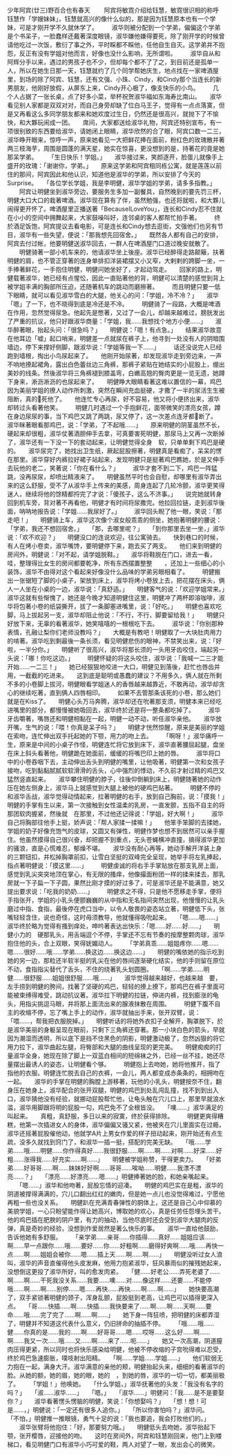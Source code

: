 少年阿宾(廿三)野百合也有春天 
　　阿宾将敏霓介绍给钰慧，敏霓很识相的称呼钰慧作「学嫂妹妹」，钰慧就高兴的像什么似的，那是因为钰慧原本也有一个学妹，可是才刚开学不久就休学了。 
　　淑华则被分配到一个学弟，偏偏这个学弟是个书呆子，一脸蠢样还戴著深度眼镜，淑华嫌他嫌得要死，除了刚开学的时候曾请他吃过一次饭，敷衍了事之外，平时睬都不睬他，任他自生自灭。这学弟并不抱怨，反正有没有学姐对他而言，好像也没什么影响，无所谓啦。 
　　淑华自从和阿辉分手以来，遇过的男孩子也不少，但却每个都不了了之，到目前还是孤单一人，所以在她生日那一天，钰慧就约了几个同学帮她庆生，地点找在一家啤酒屋里，到场的除了阿宾、钰慧，还有文强、小珠、Cindy，和Cindy那个当连长的新男朋友，他刚好放假，从屏东上来，Cindy开心极了，像支快乐的小鸟。 
　　几个人占据了一张长桌，点了好多小菜，举杯祝贺淑华福如东海寿比南山。　　淑华看见别人家都是双双对对，而自己身旁却缺了位白马王子，觉得有一点点落寞，但是又再看这么多同学朋友都来和她欢度过生日，仍然还是很高兴，就抛下了不愉快，和大夥玩闹成一团。　　席间，大家都送给淑华礼物，阿宾还特别宣布，有一项很别致的东西要给淑华，请她闭上眼睛，淑华欣然的合了眼，阿宾口数一二三，淑华睁开眼来，惊呼一声，原来她看见一大把鲜花捧在面前，粉红色的玫瑰散并著两三枝海芋，周围是圆蓬的满天星，她实在惊喜，更没想到的是，持著花的竟是她那呆学弟。 
　　「生日快乐！学姐。」　　淑华接过来，笑颜逐开，脸蛋儿就像手上盛开的玫瑰：「谢谢你，学弟。」　　原来这学弟和阿宾租同栋公寓，就是莲莲以前住的那间，阿宾因此和他认识，知道他是淑华的学弟，所以安排了今天的Surprise。　　「各位学长学姐，我是李明健，淑华学姐的学弟，请多多指教。」 
　　阿宾让明健坐到淑华旁边，要服务生多加一副餐具，自然晚到的要先罚三杯，明健大口大口的栽著啤酒。淑华现在算有了伴，虽然勉强，也还将就啦，和大夥儿闹得更开怀了。啤酒屋里正播送著「BecauseILoveYou」，连长和Cindy忍不住就在小小的空间中拥舞起来，大家鼓噪叫好，连邻桌的客人都帮忙拍手著。 
　　终於酒足饭饱，阿宾提议去看电影，可是连长和Cindy想去逛街，文强他们也另有节目，淑华有一些失望，便说：「那我想先回宿舍。」　　既然各人都有自己的安排，阿宾去付过帐，他要明健送淑华回去，一群人在啤酒屋门口道过晚安就散了。 
　　明健骑著一部小机车来的，他请淑华坐上後座。淑华已经醉得走路颠簸，扶著明健的肩，也不管正穿著的连身单排扣洋装裙摆又小又窄，大剌剌的跨脚一坐，一手捧著鲜花，一手抱住明健，明健问她坐好了，才起动驾走。　　回家的路上，明健载著淑华，她已经有点惺忪，因此一直贴著他的背，明健可以清楚的感觉到背上被学姐丰满的胸部所压迫，还随著机车的跳动而磨擦著。 
　　而且明健只要一低下眼睛，就可以看见淑华雪白的大腿，他关心的问：「学姐，冷不冷？」　　淑华「嗯」了一下，也不晓得到底是冷还是不冷。 
　　明健骑了一段路，大概是啤酒在作用，忽然觉得尿急。他起先是憋著，又过了一会儿，却越来越难过，膀胱发出了严重的抗议，他只好跟淑华商量：「学姐，我……我想找个地方小便……」　　淑华醉著眼，抬起头问：「很急吗？」　　明健说：「嗯！有点急。」　　结果淑华故意在他耳边「嘘」起口哨来，明健差一点就尿在裤子上，他寻到一处没有人的阴暗围墙边，停下来撑好侧脚，跟淑华说：「学姐等我一下……」 
　　话还没说完人已经跑到墙根，掏出小鸟尿起来了。　　他刚开始尿著，却发现淑华走到旁边来，一声不响地撩起裙角，露出白色蕾丝边三角裤，那裤子紧贴在她结实的小屁股上，绷出美妙的线条。然後淑华将三角裤褪到膝盖弯，白嫩高翘的臀肉更是一览无遗，她蹲下身来，淅沥淅沥的也尿起来了。　　明健睁大眼睛看著这难以置信的一幕，鸡巴因为美丽学姐的撩人动作所刺激，突然在瞬间充血挺硬，才撒了一半的尿活生生被阻断，真的死他了。　　他连忙专心再尿，好不容易，他又将小便挤出来，淑华却转过头看著他笑。 
　　明健几时遇过一个手抱鲜花，面带微笑的漂亮女孩，蹲在身边尿尿的事，当下鸡巴又跳了两跳，尿又停了，这一次差点连牙都断了。　　淑华眯著眼看那鸡巴，说：「学弟，了不起哦……」　　原来明健的阴茎虽然不长，硬起来却很粗，淑华仗著酒胆伸手去拿，可真要害死明健，那尿马上又再一次断掉了，淑华还有一下没一下的套动起来，让明健觉得全身　软，只单单剩下鸡巴是硬的。　　淑华尿完了，她找出卫生纸，厥起屁股擦著，明健真是看痴了，呆呆的愣在那里。淑华穿好内裤拉好裙子站起来，发现明健只是挺著鸡巴瞧她，於是又伸手去玩他的老二，笑著说：「你在看什么？」 
　　淑华才套不到二下，鸡巴一阵猛跳，没再尿尿，却喷出精液来了。　　明健虽然平时也会自慰，却哪里有淑华弄出来的这么舒服，受不了从淑华手上传来的美感，周身连起了几轮冷颤，淑华更笑得迷人，继续将他的馀精都捋完了才说：「傻孩子，这么不济事。」　　说完她就转身回到机车旁，背对著不再看他，明健才有时间将尿撒完。他拉回拉链，走到淑华後面，呐呐地报告说：「学姐……我尿好了。」 
　　淑华回头睨了他一眼，笑说：「那走吧！」　　明健骑上车，淑华这次像个淑女般乖乖的侧坐，她抱著明健的腰说：「学弟，我还不想回宿舍。」　　「那，去哪里呢？」　　「到你那里去坐一坐，」淑华说：「欢不欢迎？」　　明健没口的连说欢迎，往公寓骑去。　　快到巷口的时候，有人在烤小卷卖，淑华嘴馋，要明健停下来，跑去买了两支。　　他们来到明健的房间外，明健说：「对不起，请学姐脱鞋。」　　淑华将鞋脱在门口，进去一看，哇，整理得比女生的房间都要乾净，所有东西摆置整整　　，还加上一些细心的小装饰，淑华不由得对这个看起来好像没什么品味的学弟另眼相看了。 
　　明健搬出一张锯短了脚的小桌子，架放到床上，淑华将烤小卷放上去，把花摆在床头，俩人一人坐在小桌的一边，淑华说：「真舒适。」　　明健客气的说：「欢迎学姐常来。」　　淑华这就有些惭愧了，她还是今晚才知道明健住这里，明健冲了两杯即溶咖啡，淑华将包著小卷的纸袋撕开，拔了一条脚塞进嘴里，说：「好吃。」　　明健也喜欢吃脚，马上拔起另一支，淑华却阻止他说：「不行，不行，脚要留给我！」　　明健只好放下来，无辜的看著淑华，她笑嘻嘻的一根根吃下去。 
　　淑华说：「你别那种表情，孔融让梨你们老师没教吗？」　　大概是有教吧！明健取了一大块肚肉用力的啃著。淑华吃到剩最後一条长须，看见明健悲伤的眼神，不禁笑出来，说：「好啦，一半分你。」　　明健听了很高兴，淑华将那长须的一头用牙齿咬住，端起另一头说：「哪！你吃这边。」 
　　明健怀疑的将这头咬住，淑华说：「我喊一二三才能开始……一二三！」　　她已经狠狠地咬进一大口，明健见到落後，赶忙也唇齿并用，一截截的吃进来。　　这到底是聪明或愚蠢的建议？不用多久，俩人就在所剩不多的小卷脚上拔河，明健眼看学姐迷人的香唇越来越靠近，不敢再动，淑华却贪心的继续吃著，直到俩人四唇相印。 
　　如果不去管那条该死的小卷，那么她们就是在Kiss了。　　明健心头万马奔腾，淑华却还在吮著那支须，明健本来已经吃进嘴里的部分，都慢慢被她吸回去，淑华终於还是将一整条都吃掉了。 
　　淑华牙齿嚼著，嘴唇还和明健相黏在一起，明健一动不动，听任淑华亲他。　　淑华放开嘴，生气的说：「喂！你真是呆子吗？」　　明健才恍然惊醒，原来是美丽的学姐在索吻，连忙伸出双手托起她的下颚，用力的吻上去。 
　　「啊呀！」淑华痛呼一生，原来是中间的小桌子作怪，明健连忙将它放到床下，淑华直著腰屈起腿，盘坐在床上斜头看著他，明健跪在她面前，缓缓的将嘴巴印上她的唇。 
　　淑华将口中的小卷吞咽下去，主动伸出舌头到明健的嘴里，让他吸著，明健第一次和女孩子接吻，吃到黏黏腻腻软软滑滑的舌头，心中强烈的悸动，不久前才射过精的鸡巴又猛然竖直起来。　　淑华攀住明健的脖子，往後仰倒躺到床上，明健随著她的动作压在她左侧身上，淑华马上就感觉到大腿上被他的硬鸡巴贴著。 
　　明健不停的和淑华舌战，淑华觉得动情起来，拉著明健的右手，放到自己胸前，说：「摸我！」　　明健的手掌有生以来，第一次接触到女性温柔的乳房，一直发颤，五指不自主的将那团软肉握紧，然後就　在那里，不过他还记得说：「学姐，好大啊！」 
　　淑华自己将胸部往他手上挺，娇声说：「帮人家揉一揉嘛！」　　他笨手笨脚的去揉她，学姐的奶子好像充饱气的皮球，又圆又有弹性，明健作梦也想不到居然可以亲手握住。他虽然摸得自己很兴奋，却把握不到重点，无头苍蝇横冲直撞，搞得淑华更加的骚浪，直是心慌难忍，郁燥不堪。　　淑华没有耐心再等，她动手解开洋装上身的三颗钮扣，并松掉胸罩前扣，让雪白坚挺的双峰完全呈现，她举手将左乳捧起，指点著明健说：「摸这里……」 
　　明健虔诚的将右手手掌贴放在那支乳房上面，感觉到乳尖突突地顶在掌心，有无限的搔痒，他像撮面粉团一样的揉来揉去，那乳房就一下子扁一下子圆，果然比刚才摸的好过多了，可是淑华还是不能满意，她又提出要求说：「吃我的奶奶……」 
　　明健求之不得，只是他不愿移走手掌，便将手指张开，学姐的小乳头便颤巍巍的从中指和无名指间突然出现，他慢慢的让乳头磨过中指、食指，最後停在虎口当中，以令人敬畏的姿态站立著，明健低下头，张嘴轻轻含住，说也奇怪，这时毋须教导，他就懂得吸吮起来。　　「嗯……嗯……」淑华终於略为觉得有搔到痒处，呻吟著表达出快乐：「嗯……好……好……」　　明健小力的　硬那乳头，用舌端逗个不停，手掌还不忘有节奏的按摩整颗肉球，淑华抱住他的头，合上双眼，笑得妩媚动人。 
　　「学弟真乖……姐姐疼你……嗯……嗯……很好……哦……学弟……换这边……换这边……」　　明健的嘴依她的指示吃到她的另一边，那粒还半软半挺的乳尖在他的唇间逐渐硬化结实，他的手则留在原位不动，食指指尖替代了舌头，不住的绕著乳头划圆圈。　　「啊……学弟……明健……很舒服……姐姐很舒服……哦……」　　淑华觉得越来越好，也越来越　要，左手捞到明健的胯间，找著了坚硬的鸡巴，轻轻的撩上撩下，那鸡巴在裤子里面可能被束缚得难受，跳动抗议著。淑华拉下明健的拉链，伸进内裤，找到膨涨的龟头，用指尖挑逗马眼，并将那上面流出来的腺液抹散在周围。 
　　明健下腹不自主的收缩不停，忘了嘴上手上的动作，淑华就抽出手来，张开双臂，说：「喂……，帮我把衣服脱掉。」　　明健听话的将她外衣扣子全解开，胸罩脱下，於是淑华美丽的身躯呈现在眼前，只剩下三角裤还穿著。那一小块白色的箭头，早就因为潮湿而透明，所以底下是挡不住黑色的阴影，明健激动极了，忽然凶狠的将它用力拉下，淑华曲起左腿，将臀部和大腿的曲线呈现的更完美。　　明健痴痴的打量淑华全身，她现在除了脚上一双蓝白相间的短绵袜之外，已经一丝不挂，她还尽量摆出最诱人的姿态，让明健看个够。 
　　明健抱上去吻她，她将他推开，指了指他的衣服。明健连忙脱去自己的衣裤，一会儿，两人都变成赤条条的，相拥吻在一起。　　淑华的手掌在明健的胸膛上游移著，玩他的小乳头，明健按奈不住，翻身压在她身上，淑华配合的张开双腿，明健的鸡巴到处乱闯乱撞，找不到到出入口，淑华猜他没有经验，就挪动屁股帮忙他，让龟头触在穴儿口上，那里早就浪水　滥，淑华用脚跟将明的屁股一勾，鸡巴免不了全根皆没。　　「噢……」淑华满足的叫起来。　　真粗，真舒服，多日以来的寂寞，终於获得排除。 
　　明健更爽得糟糕，他第一次插进女人的身体，淑华偏偏又骚又紧，他被夹在穴儿里面实在过瘾，淑华还摇著屁股催他动，他就学A片上男女作爱的样子扭动起来，刚开始还有点生疏，没多久就找到窍门了，和淑华一插一挺，搭配的完美无缺。　　「哦……学弟……哦……明健……你作得真好……我很舒服……啊……啊……对啊……好深……好粗……涨得我……好充实……啊……」　　明健被学姐称赞，干得更卖力。　　「好弟弟……好哥哥……啊……妹妹好好啊……哥哥……唉呦……明健……我漂不漂亮……？」　　「漂亮……好漂亮……嗯……」明健捧著她的脸，和她亲嘴起来。 
　　「嗯……」淑华和他吻著，屁股忘情的迎凑。　　明健的鸡巴实在是粗，淑华的阴道被撑得满满的，穴儿口翻出红红的嫩肉，但是她一点儿也没觉得难过，宁愿他再粗一些也没关系。　　明健趴在充满青春弹性的胴体上，这还是自己心中仰慕的美貌学姐，一心只盼望能作得让她高兴，博取她的欢心，真是任劳任怨埋头苦干。他的鸡巴插在肥腴的阴户里，有力的抽动，当他尽底时还会受到淑华大腿肉的反弹，真是奇妙的经验，没想到作爱居然是著么快乐的事。　　淑华一直给他鼓励，告诉他她有多舒服。 
　　「亲学弟……亲哥……你插得……真好……姐姐应该……啊……早一点跟你……哦……要好……你……好粗啊……磨得好爽啊……哦……再快一点……啊……姐姐会被你……嗯……插上天……啊……啊……」　　明健没听过女人浪叫，淑华的声音直催得他头皮发麻，他用力抱紧淑华，狂风暴雨似的摧残她起来，没想倒这更投了淑华所好，叫的愈发肉紧。　　「健……好老公……弄死老婆了……啊……啊……干死我没关系……我要……噢……对……像这样……还要……不能停哦……啊……啊……别停……嗯……再快……再快……啊……啊……」　　她快要高潮了，双手紧锁著明健的颈子，浑身乱颤，屁股挺到老高，让鸡巴可以插得更深入点。　　「哥……快插……啊……快插……我快要来了……啊……啊……天啊……要命……哦……完了完了……啊……啊……」　　她下身一阵狂喷，把明健的床都弄湿了，明健并不知道这代表什么意义，仍旧拼命的抽插不停。 
　　「哦……哦……健……你真的是……我的……啊……好哥哥……嗯……哎呀……这么好……啊……啊……我又一次……哦……又……啊……来了……呃……」　　她又一次高潮，阴道膣肉压得更紧，所以同时也将快乐感染给明健，他被不停收缩的子宫吮得难以忍受，终於鸡巴急速膨胀，噗吱射出阳精。　　「啊……学姐……学姐……」　　他们软弱无力抱在一起，满身大汗。淑华满意的亲他的颊，明健抬起头来，细细的看著淑华的脸。从她的额，她的眉，她的眼，她的　，到她的唇，淑华的一切一切，都美丽极了。 
　　「学姐！」他唤她。　　「什么学姐，」淑华抚著他的头发：「我没有名字的吗？」　　「淑……淑华……」　　「嗯。」　　「淑华……」明健问：「我……是不是要娶你？」　　淑华看著愣头愣脑的明健，笑说：「你想娶吗？」　　「想！想！可是……，」明健说：「一定还有很多人追你。」　　「所以你害怕吗？」淑华问。　　「不怕，」明健推一推眼镜，勇气十足的说：「我也要追，我会打败他们的。」 
　　淑华张臂将他抱住：「好，那要努力哦。」　　明健低头去吻她，淑华抬起下颚，张开樱唇，迎接他的吻。　　这时在房间外，阿宾和钰慧刚回来，他门上到楼梯口，看见明健门口有淑华小巧可爱的鞋，两人对望了一眼，发出会心的微笑。 

